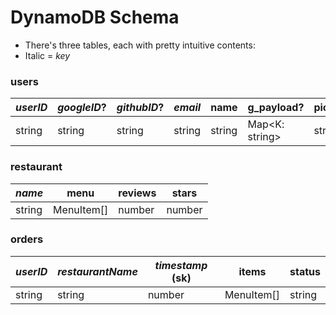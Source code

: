 # DynamoDB Schema

- There's three tables, each with pretty intuitive contents:
- Italic = _key_

### users

| _userID_ | _googleID_? | _githubID_? | _email_ | name   | g_payload?      | picture? | sessionIDs   |
| -------- | ----------- | ----------- | ------- | ------ | --------------- | -------- | ------------ |
| string   | string      | string      | string  | string | Map\<K: string> | string   | Set\<string> |

### restaurant

| _name_ | menu       | reviews | stars  |
| ------ | ---------- | ------- | ------ |
| string | MenuItem[] | number  | number |

### orders

| _userID_ | _restaurantName_ | _timestamp_ (sk) | items      | status |
| -------- | ---------------- | ---------------- | ---------- | ------ |
| string   | string           | number           | MenuItem[] | string |
